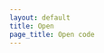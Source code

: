 ```yaml
---
layout: default
title: Open
page_title: Open code
---
```


<div class="project-listing">
	<div class="project-listing-list">
	</div>
</div>